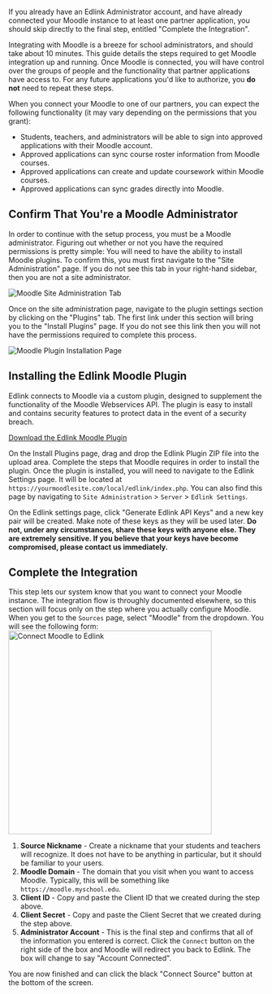 <div class="card notice alert">
    <p>
        If you already have an Edlink Administrator account, and have already connected your Moodle instance to at least one
        partner application, you should skip directly to the final step, entitled "Complete the Integration".
    </p>
</div>

Integrating with Moodle is a breeze for school administrators, and should take about 10 minutes. This guide
details the steps required to get Moodle integration up and running. Once Moodle is connected, you will have control over
the groups of people and the functionality that partner applications have access to. For any future applications you'd like to authorize,
you **do not** need to repeat these steps.

When you connect your Moodle to one of our partners, you can expect the following functionality (it may vary depending on the permissions
that you grant):

- Students, teachers, and administrators will be able to sign into approved applications with their Moodle account.
- Approved applications can sync course roster information from Moodle courses.
- Approved applications can create and update coursework within Moodle courses.
- Approved applications can sync grades directly into Moodle.

## Confirm That You're a Moodle Administrator

In order to continue with the setup process, you must be a Moodle administrator. Figuring out whether or not you have the required permissions is pretty simple: You will need to have the ability to install Moodle plugins. To confirm this, you must first navigate to the "Site Administration" page. If you do not see this tab in your right-hand sidebar, then you are not a site administrator.

<img class="block framed" src="/documentation/media/administrators/moodle-site-administration.png" alt="Moodle Site Administration Tab" />

Once on the site administration page, navigate to the plugin settings section by clicking on the "Plugins" tab. The first link under this section will bring you to the "Install Plugins" page. If you do not see this link then you will not have the permissions required to complete this process.

<img class="block framed" src="/documentation/media/administrators/moodle-plugin-installation.png" alt="Moodle Plugin Installation Page" />

## Installing the Edlink Moodle Plugin

Edlink connects to Moodle via a custom plugin, designed to supplement the functionality of the Moodle Webservices API. The plugin is easy to install and contains security features to protect data in the event of a security breach.

<div class="flex flex-center">
    <a class="card flex flex-align download-link" href="/documentation/media/administrators/edlink.zip" target="_blank">
        <div class="download-icon"></div>
        <div class="ff">
            Download the Edlink Moodle Plugin
        </div>
    </a>
</div>

On the Install Plugins page, drag and drop the Edlink Plugin ZIP file into the upload area. Complete the steps that Moodle requires in order to install the plugin. Once the plugin is installed, you will need to navigate to the Edlink Settings page. It will be located at `https://yourmoodlesite.com/local/edlink/index.php`. You can also find this page by navigating to `Site Administration` > `Server` > `Edlink Settings`.

On the Edlink settings page, click "Generate Edlink API Keys" and a new key pair will be created. Make note of these keys as they will be used later. **Do not, under any circumstances, share these keys with anyone else. They are extremely sensitive. If you believe that your keys have become compromised, please contact us immediately.**

## Complete the Integration

This step lets our system know that you want to connect your Moodle instance. The integration flow is throughly documented
elsewhere, so this section will focus only on the step where you actually configure Moodle. When you get to the `Sources` page, select "Moodle" from the dropdown.
You will see the following form:
<img class="block framed" src="/documentation/media/administrators/moodle-configuration.png" width="400" alt="Connect Moodle to Edlink" />

1. **Source Nickname** - Create a nickname that your students and teachers will recognize. It does not have to be anything in particular, but it should be familiar to your users.
2. **Moodle Domain** - The domain that you visit when you want to access Moodle. Typically, this will be something like `https://moodle.myschool.edu`.
3. **Client ID** - Copy and paste the Client ID that we created during the step above.
4. **Client Secret** - Copy and paste the Client Secret that we created during the step above.
3. **Administrator Account** - This is the final step and confirms that all of the information you entered is correct. Click the `Connect` button on the right side of the box and Moodle will redirect you back to Edlink. The box will change to say "Account Connected".

You are now finished and can click the black "Connect Source" button at the bottom of the screen.